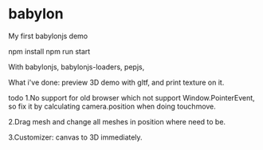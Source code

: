 # babylon
My first babylonjs demo



npm install
npm run start



With babylonjs, babylonjs-loaders, pepjs,

What i've done:
	preview 3D demo with gltf, and print texture on it.

todo
1.No support for old browser which not support Window.PointerEvent, so 
  fix it by calculating camera.position when doing touchmove.

2.Drag mesh and change all meshes in position where need to be.

3.Customizer: canvas to 3D immediately.
